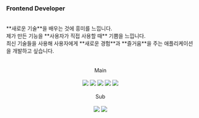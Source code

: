 ### Frontend Developer
<br/>
**새로운 기술**을 배우는 것에 흥미를 느낍니다.<br/>
제가 만든 기능을 **사용자가 직접 사용할 때** 기쁨을 느낍니다.<br/>
최신 기술들을 사용해 사용자에게 **새로운 경험**과 **즐거움**을 주는 애플리케이션을 개발하고 싶습니다.<br/>
<br/>
<br/>
<div align=center>
Main<br/>
<br>
<img src="https://img.shields.io/badge/JavaScript-F7DF1E?style=flat-square&logo=javascript&logoColor=black">
<img src="https://img.shields.io/badge/HTML5-E34F26?style=flat-square&logo=html5&logoColor=white">
<img src="https://img.shields.io/badge/CSS-1572B6?style=flat-square&logo=CSS3&logoColor=white">
<img src="https://img.shields.io/badge/React-61DAFB?style=flat-square&logo=react&logoColor=black">
<img src="https://img.shields.io/badge/Python-3776AB?style=flat-square&logo=Python&logoColor=white">  
<br/>
<br/>
Sub<br/>
<br/>
<img src="https://img.shields.io/badge/C-A8B9CC?style=flat-square&logo=C&logoColor=black">
<img src="https://img.shields.io/badge/Node.js-339933?style=flat-square&logo=node.js&logoColor=white">
</div>
